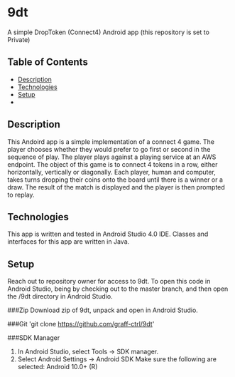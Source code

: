 # 9dt
A simple DropToken (Connect4) Android app (this repository is set to Private)

## Table of Contents
* [Description](##description)
* [Technologies](##technologies)
* [Setup](##setup)
* 
## Description

This Andoird app is a simple implementation of a connect 4 game. The player chooses whether they would prefer to go first or second in the sequence of play. The player plays against a playing service at an AWS endpoint. The object of this game is to connect 4 tokens in a row, either horizontally, vertically or diagonally. Each player, human and computer, takes turns dropping their coins onto the board until there is a winner or a draw. The result of the match is displayed and the player is then prompted to replay. 


## Technologies

This app is written and tested in Android Studio 4.0 IDE. Classes and interfaces for this app are written in Java. 

## Setup

Reach out to repository owner for access to 9dt. To open this code in Android Studio, being by checking out to the master branch, and then open the /9dt directory in Android Studio. 

###Zip
Download zip of 9dt, unpack and open in Android Studio.

###Git
'git clone https://github.com/graff-ctrl/9dt'

###SDK Manager
1. In Android Studio, select Tools -> SDK manager. 
2. Select Android Settings -> Android SDK
Make sure the following are selected: 
Android 10.0+ (R)


